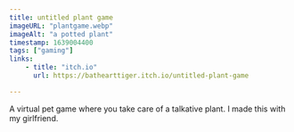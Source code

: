 ```yaml
---
title: untitled plant game
imageURL: "plantgame.webp"
imageAlt: "a potted plant"
timestamp: 1639004400
tags: ["gaming"]
links:
    - title: "itch.io"
      url: https://bathearttiger.itch.io/untitled-plant-game

---
```


A virtual pet game where you take care of a talkative plant.
I made this with my girlfriend.
<!--more-->